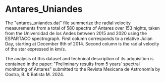 # Antares_Uniandes

The "antares_uniandes.dat" file summerize the radial velocity measurements from a total of 580 spectra of Antares over 153 nights, taken from the Universidad de los Andes between 2015 and 2020 using the ESPARTACO spectrograph. First column corresponds to a relative Julian Day, starting at December 8th of 2014. Second column is the radial velocity of the star expressed in km/s.

The analysis of this dataset and technical description of its adquisition is contained in the paper: "Preliminary results from 5 years' spectral monitoring of Antares" submitted to the Revista Mexicana de Astronomía by Oostra, B. & Batista M. 2024.
